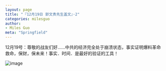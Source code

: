 ```yaml
---
layout: page
title: "『12月19日 郭文贵先生盖文』·2"
categories: milesguo
author:
- Miles Guo
meta: "Springfield"
---
```


12月19号：尊敬的战友们好……中共的经济完全处于崩溃状态，事实证明爆料革命救命，保财，保未来！事实．时间．是最好的验证的工具！

![image](../../../../image/milesguo/2020_12_19_Miles_Guo_Getter_2_1.png)

